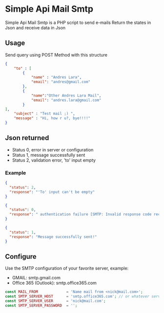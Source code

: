 # Simple Api Mail Smtp
Simple Api Mail Smtp is a PHP script to send e-mails
Return the states in Json and receive data in Json

## Usage
Send query using POST Method with this structure

```json
{
	"to" : [
		{
			"name" : "Andres Lara",
			"email": "andres@gmail.com"
		},
		{
			"name":"Other Andres Lara Mail",
			"email": "andres.lara@gmail.com"
		}
],
	"subject" : "Test mail ;) ",
	"message" : "Hi, how r u?, bye!!!!"
}
```
## Json returned
  - Status 0, error in server or configuration
  - Status 1, message successfully sent
  - Status 2, validation error, 'to' input empty
  
### Example

```json
{
  "status": 2,
  "response": "'To' input can't be empty"
}
```

```json
{
  "status": 0,
  "response": " authentication failure [SMTP: Invalid response code received from server (code: 535, response: 5.7.3 Authentication unsuccessful [BN6PR06CA0021.namprd06.prod.outlook.com])]"
}
```

```json
{
  "status": 1,
  "response": "Message successfully sent!"
}
```
## Configure
Use the SMTP configuration of your favorite server, example:

  - GMAIL: smtp.gmail.com
  - Office 365 (Outlook): smtp.office365.com

```php  
const MAIL_FROM             = 'Name mail from <nick@mail.com>';
const SMTP_SERVER_HOST      = 'smtp.office365.com'; // or whatever server SMTP
const SMTP_SERVER_USER      = 'nick@mail.com';
const SMTP_SERVER_PASSWORD  = '';
```
